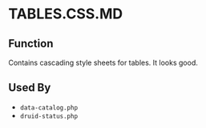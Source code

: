 # TABLES.CSS.MD

## Function 

Contains cascading style sheets for tables. It looks good.

## Used By

- `data-catalog.php`
- `druid-status.php`